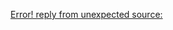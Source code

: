 
[Error! reply from unexpected source:](https://www.engineerbetter.com/blog/debugging-kubernetes-networking/)
